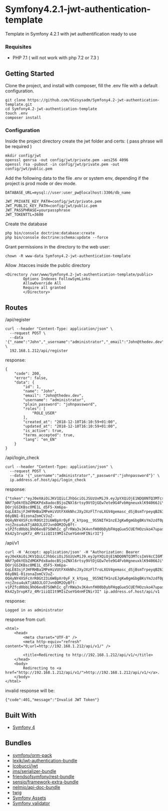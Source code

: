 # Symfony4.2.1-jwt-authentication-template

Template in Symfony 4.2.1 with jwt authentification ready to use

### Requisites

* PHP 7.1 ( will not work with php 7.2 or 7.3 )

## Getting Started

Clone the project, and install with composer, fill the .env file with a default configuration.

```
git clone https://github.com/VGzsysadm/Symfony4.2-jwt-authentication-template.git
cd Symfony4.2-jwt-authentication-template
touch .env
composer install
```
### Configuration

Inside the project directory create the jwt folder and certs: ( pass phrase will be required )

```
mkdir config/jwt
openssl genrsa -out config/jwt/private.pem -aes256 4096
openssl rsa -pubout -in config/jwt/private.pem -out config/jwt/public.pem
```
Add the following data to the file .env or system env, depending if the project is prod mode or dev mode.

```
DATABASE_URL=mysql://user:user_pw@localhost:3306/db_name
```
```
JWT_PRIVATE_KEY_PATH=config/jwt/private.pem
JWT_PUBLIC_KEY_PATH=config/jwt/public.pem
JWT_PASSPHRASE=yourpassphrase
JWT_TOKENTTL=3600
```
Create the database

```
php bin/console doctrine:database:create
php bin/console doctrine:schema:update --force
```

Grant permissions in the directory to the web user:

```
chown -R www-data Symfony4.2-jwt-authentication-template
```
Allow .htacces inside the public directory
```
<Directory /var/www/Symfony4.2-jwt-authentication-template/public>
        Options Indexes FollowSymLinks
        AllowOverride All
        Require all granted
        </Directory>
```
## Routes
/api/register
```
curl --header "Content-Type: application/json" \
  --request POST \
  --data '{"_name":"John","_username":"administrator","_email":"John@thedev.dev","_password":"johnpassword"}' \
  192.168.1.212/api/register
```
response:
```
{
    "code": 200,
    "error": false,
    "data": {
        "id": 1,
        "name": "John",
        "email": "John@thedev.dev",
        "username": "administrator",
        "plain_password": "johnpassword",
        "roles": [
            "ROLE_USER"
        ],
        "created_at": "2018-12-10T16:10:59+01:00",
        "updated_at": "2018-12-10T16:10:59+01:00",
        "is_active": true,
        "terms_accepted": true,
        "lang": "en_EN"
    }
}
```
/api/login_check
```
curl --header "Content-Type: application/json" \
  --request POST \
  --data '{"_username":"administrator","_password":"johnpassword"}' \
  ip.address.of.host/api/login_check
```
response:
```
{"token":"eyJ0eXAiOiJKV1QiLCJhbGciOiJSUzUxMiJ9.eyJpYXQiOjE1NDQ0NTQ3MTcsImV4cCI6MTU0NDQ1ODMxNywicm9sZXMiOlsiUk9MRV9VU0VSIl0sInVzZXJuYW1lIjoiYWRtaW5pc3RyYXRvciJ9.JLMUOJp5hXBIKwT2eO8t7A73hoDTyPfSEzX9k4VjnV44BIEedWPOz4mEK7C8vCKchV-NNf7p0kYEbZdMGKPdx8adocBSjoZNXl6rtsy9VtDjGEw7ete9G4FvbHgneuxklK94066JiYg7EEt03Zk9A4LFx1xO8o0CqR6FVY19dX-DOrjGSIKBsc0ME1L_d5F5-Xm6pa-GqLE83sjFJHFRHBa1MPeHiVUtFX4kNhcJXyJXzFlTroLXGV4gemasc_dSjBsmTrpeyqBZ63fDC9EuNsOUNdNKCXoPq-66yBN1-01zonaZomCVJuZ-OQ4yNY4XSFcXrR0Gt23i6W8pXr0yF_X_kYpag__9S5NIfH1nzEJgKw0gmGbgBKsYmJzdf0pgtXmECKF1NyV2_h4b1Zk6kgZfKZ7kzaEhFk2KtdhEvQblj_o88RXYT0LjiNznkrqX_g34UYTbwRLe7qlgY5YkGHOjySL-rnjZnsu4ukTjA8OJLO7Jvn0OM2OyBft-v1PZfcd0bbL9hO6evB7SOWhIc_gTrRWa3vJK4vnfH00bDybFHqqGue5CUEfHOzsko47upaswaJ8TUKuiSQfMycYhfdIhrBrX5qbuOvIuhwKHkjSK7tr6pb5_HubR0h6p9Fsb-Kk42y3rvpKfz_4Mr1iiQI1t9MIsZseYG4nHFINir3I"}
```
/api/v1
```
curl -H 'Accept: application/json' -H "Authorization: Bearer eyJ0eXAiOiJKV1QiLCJhbGciOiJSUzUxMiJ9.eyJpYXQiOjE1NDQ0NTQ3MTcsImV4cCI6MTU0NDQ1ODMxNywicm9sZXMiOlsiUk9MRV9VU0VSIl0sInVzZXJuYW1lIjoiYWRtaW5pc3RyYXRvciJ9.JLMUOJp5hXBIKwT2eO8t7A73hoDTyPfSEzX9k4VjnV44BIEedWPOz4mEK7C8vCKchV-NNf7p0kYEbZdMGKPdx8adocBSjoZNXl6rtsy9VtDjGEw7ete9G4FvbHgneuxklK94066JiYg7EEt03Zk9A4LFx1xO8o0CqR6FVY19dX-DOrjGSIKBsc0ME1L_d5F5-Xm6pa-GqLE83sjFJHFRHBa1MPeHiVUtFX4kNhcJXyJXzFlTroLXGV4gemasc_dSjBsmTrpeyqBZ63fDC9EuNsOUNdNKCXoPq-66yBN1-01zonaZomCVJuZ-OQ4yNY4XSFcXrR0Gt23i6W8pXr0yF_X_kYpag__9S5NIfH1nzEJgKw0gmGbgBKsYmJzdf0pgtXmECKF1NyV2_h4b1Zk6kgZfKZ7kzaEhFk2KtdhEvQblj_o88RXYT0LjiNznkrqX_g34UYTbwRLe7qlgY5YkGHOjySL-rnjZnsu4ukTjA8OJLO7Jvn0OM2OyBft-v1PZfcd0bbL9hO6evB7SOWhIc_gTrRWa3vJK4vnfH00bDybFHqqGue5CUEfHOzsko47upaswaJ8TUKuiSQfMycYhfdIhrBrX5qbuOvIuhwKHkjSK7tr6pb5_HubR0h6p9Fsb-Kk42y3rvpKfz_4Mr1iiQI1t9MIsZseYG4nHFINir3I" ip.address.of.host/api/v1
```
response:
```
Logged in as administrator
```
response from curl:
```
<html>
    <head>
        <meta charset="UTF-8" />
        <meta http-equiv="refresh" content="0;url=http://192.168.1.212/api/v1/" />

        <title>Redirecting to http://192.168.1.212/api/v1/</title>
    </head>
    <body>
        Redirecting to <a href="http://192.168.1.212/api/v1/">http://192.168.1.212/api/v1/</a>.
    </body>
</html>
```
invalid response will be:
```
{"code":401,"message":"Invalid JWT Token"}
```
## Built With

* [Symfony 4](https://symfony.com/doc/current/index.html)

## Bundles

* [symfony/orm-pack](https://github.com/symfony/orm-pack)
* [lexik/jwt-authentication-bundle](https://github.com/lexik/LexikJWTAuthenticationBundle)
* [lcobucci/jwt](https://github.com/lcobucci/jwt)
* [jms/serializer-bundle](https://github.com/schmittjoh/JMSSerializerBundle)
* [friendsofsymfony/rest-bundle](https://github.com/FriendsOfSymfony/FOSRestBundle)
* [sensio/framework-extra-bundle](https://github.com/sensiolabs/SensioFrameworkExtraBundle)
* [nelmio/api-doc-bundle](https://github.com/nelmio/NelmioApiDocBundle)
* [twig](https://github.com/twigphp/Twig)
* [Symfony Assets](https://github.com/symfony/asset)
* [Symfony validator](https://github.com/symfony/validator)



